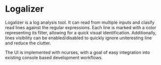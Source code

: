 Logalizer
=========

Logalizer is a log analysis tool. It can read from multiple inputs and clasify read lines against the regular expressions.
Each line is marked with a color representing its filter, allowing for a quick visual identification. Additionally, lines
visibility can be enabled/disabled to quickly ignore uniteresting line and reduce the clutter.

The UI is implemented with ncurses, with a goal of easy integration into existing console based development workflows.
